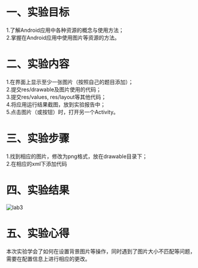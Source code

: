 # 一、实验目标

 1.了解Android应用中各种资源的概念与使用方法；  
 2.掌握在Android应用中使用图片等资源的方法。
 
# 二、实验内容
1.在界面上显示至少一张图片（按照自己的题目添加）；  
2.提交res/drawable及图片使用的代码；  
3.提交res/values, res/layout等其他代码；  
4.将应用运行结果截图，放到实验报告中；  
5.点击图片（或按钮）时，打开另一个Activity。

# 三、实验步骤
1.找到相应的图片，修改为png格式，放在drawable目录下；  
2.在相应的xml下添加代码

# 四、实验结果
![lab3](https://github.com/Dlmdp/android-labs-2020/blob/master/students/net1814080903116/src/main/lab3.PNG)
# 五、实验心得
本次实验学会了如何在设置背景图片等操作，同时遇到了图片大小不匹配等问题，需要在配置信息上进行相应的更改。
